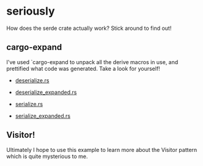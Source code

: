 # seriously

How does the serde crate actually work? Stick around to find out!

## cargo-expand

I've used `cargo-expand to unpack all the derive macros in use, and prettified what code was generated. Take a look for yourself!

- [deserialize.rs](./src/bin/deserialize.rs)
- [deserialize_expanded.rs](./src/bin/deserialize_expanded.rs)

- [serialize.rs](./src/bin/serialize.rs)
- [serialize_expanded.rs](./src/bin/serialize_expanded.rs)

## Visitor!

Ultimately I hope to use this example to learn more about the Visitor pattern which is quite mysterious to me.
